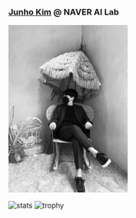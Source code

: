 ### [Junho Kim](bit.ly/jhkim_resume) @ NAVER AI Lab
<img src="./profile_black.jpeg" width = '237px' height = '333px'>


![stats](https://github-readme-stats.vercel.app/api?username=taki0112&show_icons=true)
![trophy](https://github-profile-trophy.vercel.app/?username=taki0112)

<!--
### Hi there 👋
**taki0112/taki0112** is a ✨ _special_ ✨ repository because its `README.md` (this file) appears on your GitHub profile.

Here are some ideas to get you started:

- 🔭 I’m currently working on ...
- 🌱 I’m currently learning ...
- 👯 I’m looking to collaborate on ...
- 🤔 I’m looking for help with ...
- 💬 Ask me about ...
- 📫 How to reach me: ...
- 😄 Pronouns: ...
- ⚡ Fun fact: ...
-->
